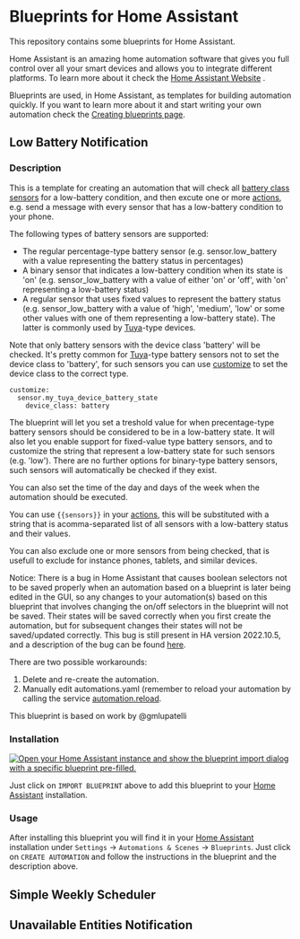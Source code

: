 # Blueprints for Home Assistant

This repository contains some blueprints for Home Assistant. 

Home Assistant is an amazing home automation software that gives you full control over all your smart devices and allows you to integrate different platforms. To learn more about it check the [Home Assistant Website](https://www.home-assistant.io/) .

Blueprints are used, in Home Assistant, as templates for building automation quickly. If you want to learn more about it and start writing your own automation check the [Creating blueprints page](https://www.home-assistant.io/docs/blueprint/).

## Low Battery Notification

### Description

This is a template for creating an automation that will check all [battery class sensors](https://www.home-assistant.io/integrations/sensor/) for a low-battery condition, and then excute one or more [actions](https://www.home-assistant.io/docs/automation/action/), e.g. send a message with every sensor that has a low-battery condition to your phone.

The following types of battery sensors are supported:
* The regular percentage-type battery sensor (e.g. sensor.low_battery with a value representing the battery status in percentages)
* A binary sensor that indicates a low-battery condition when its state is 'on' (e.g. sensor_low_battery with a value of either 'on' or 'off', with 'on' representing a low-battery status)
* A regular sensor that uses fixed values to represent the battery status (e.g. sensor_low_battery with a value of 'high', 'medium', 'low' or some other values with one of them representing a low-battery state). The latter is commonly used by [Tuya](https://www.tuya.com/)-type devices.

Note that only battery sensors with the device class 'battery' will be checked. It's pretty common for [Tuya](https://www.tuya.com/)-type battery sensors not to set the device class to 'battery',  for such sensors you can use [customize](https://www.home-assistant.io/docs/configuration/customizing-devices/) to set the device class to the correct type.
```
customize:
  sensor.my_tuya_device_battery_state
    device_class: battery
```

The blueprint will let you set a treshold value for when precentage-type battery sensors should be considered to be in a low-battery state. It will also let you enable support for fixed-value type battery sensors, and to customize the string that represent a low-battery state for such sensors (e.g. 'low'). There are no further options for binary-type battery sensors, such sensors will automatically be checked if they exist.

You can also set the time of the day and days of the week when the automation should be executed.

You can use `{{sensors}}` in your [actions](https://www.home-assistant.io/docs/automation/action/), this will be substituted with a string that is acomma-separated list of all sensors with a low-battery status and their values.

You can also exclude one or more sensors from being checked, that is usefull to exclude for instance phones, tablets, and similar devices.

Notice: There is a bug in Home Assistant that causes boolean selectors not to be saved properly when an automation based on a blueprint is later being edited in the GUI, so any changes to your automation(s) based on this blueprint that involves changing the on/off selectors in the blueprint will not be saved. Their states will be saved correctly when you first create the automation, but for subsequent changes their states will not be saved/updated correctly. This bug is still present in HA version 2022.10.5, and a description of the bug can be found [here](https://github.com/home-assistant/frontend/issues/13206).

There are two possible workarounds:
1. Delete and re-create the automation.
2. Manually edit automations.yaml (remember to reload your automation by calling the service [automation.reload](https://www.home-assistant.io/docs/automation/services/).


This blueprint is based on work by @gmlupatelli

### Installation

[![Open your Home Assistant instance and show the blueprint import dialog with a specific blueprint pre-filled.](https://my.home-assistant.io/badges/blueprint_import.svg)](https://my.home-assistant.io/redirect/blueprint_import/?blueprint_url=https://github.com/chjohans/blueprints_repo/blob/master/low_battery_notification/low_battery_notification.yaml)

Just click on `IMPORT BLUEPRINT` above to add this blueprint to your [Home Assistant](https://www.home-assistant.io/) installation.

### Usage

After installing this blueprint you will find it in your [Home Assistant](https://www.home-assistant.io/) installation under `Settings` -> `Automations & Scenes` -> `Blueprints`. Just click on `CREATE AUTOMATION` and follow the instructions in the blueprint and the description above.

## Simple Weekly Scheduler

## Unavailable Entities Notification